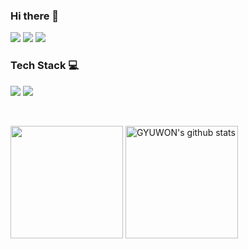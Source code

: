 ### Hi there 👋

<!--
**Gyu-won/Gyu-won** is a ✨ _special_ ✨ repository because its `README.md` (this file) appears on your GitHub profile.

Here are some ideas to get you started:

https://en.facebookbrand.com/instagram/
- 🔭 I’m currently working on ...
- 🌱 I’m currently learning ...
- 👯 I’m looking to collaborate on ...
- 🤔 I’m looking for help with ...
- 💬 Ask me about ...
- 📫 How to reach me: ...
- 😄 Pronouns: ...
- ⚡ Fun fact: ...
-->

<a href="https://mail.google.com/mail/u/0/#inbox"><img src="https://img.shields.io/badge/milestogo0905@gmail.com-EA4335?style=flat-square&logo=Gmail&logoColor=white&link=https://mail.google.com/mail/u/0/#inbox"/></a>
<a href="https://mail.naver.com/"><img src="https://img.shields.io/badge/milestogo0905@naver.com-03C75A?style=flat-square&logo=Naver&logoColor=white&link=https://mail.naver.com/"/></a>
<a href="https://www.instagram.com/j_gyud/" target="_blank"><img src="https://img.shields.io/badge/j_gyud-E4405F?style=flat-square&logo=Instagram&logoColor=white&ink=https://www.instagram.com/j_gyud/"/></a>


### Tech Stack 💻

<a><img src="https://img.shields.io/badge/Java-007396?style=flat-square&logo=Java&logoColor=white"></a>
<a><img src="https://img.shields.io/badge/Spring-6DB33F?style=flat-square&logo=Spring&logoColor=white"></a>

<br>

<a href="https://github.com/Gyu-won"><img align="center" style="height:180px" src="https://github-readme-stats.vercel.app/api/top-langs/?username=Gyu-won&layout=compact&theme=nord&hide_border=true" /></a> 
<a href="https://github.com/Gyu-won"><img align="center" style="height:180px" src="https://github-readme-stats.vercel.app/api?username=Gyu-won&show_icons=true&include_all_commits=true&theme=nord&hide_border=true" alt="GYUWON's github stats" /></a>
